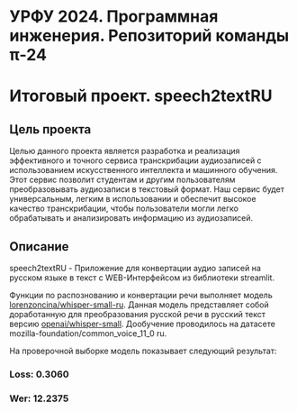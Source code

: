 # УРФУ 2024. Программная инженерия. Репозиторий команды π-24 
# Итоговый проект. speech2textRU
## Цель проекта
Целью данного проекта является разработка и реализация эффективного и точного сервиса транскрибации аудиозаписей с использованием искусственного интеллекта и машинного обучения. Этот сервис позволит студентам и другим пользователям преобразовывать аудиозаписи в текстовый формат. Наш сервис будет универсальным, легким в использовании и обеспечит высокое качество транскрибации, чтобы пользователи могли легко обрабатывать и анализировать информацию из аудиозаписей.

## Описание
speech2textRU - Приложение для конвертации аудио записей на русском языке в текст с WEB-Интерфейсом из библиотеки streamlit.

Функции по распознованию и конвертации речи выполняет модель [lorenzoncina/whisper-small-ru](https://huggingface.co/lorenzoncina/whisper-small-ru).
Данная модель представляет собой доработанную для преобразования русской речи в русский текст версию [openai/whisper-small](https://huggingface.co/openai/whisper-small). 
Дообучение проводилось на датасете mozilla-foundation/common_voice_11_0 ru. 

На проверочной выборке модель показывает следующий результат:
### Loss: 0.3060
### Wer: 12.2375


